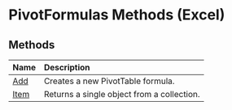 
# PivotFormulas Methods (Excel)

## Methods



|**Name**|**Description**|
|:-----|:-----|
| [Add](53969cea-74e5-7102-9a80-89b854006edd.md)|Creates a new PivotTable formula. |
| [Item](023f5702-9e18-f5d1-82b8-2603a98eb0b2.md)|Returns a single object from a collection.|
